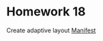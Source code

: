 # Homework 18

Create adaptive layout <a href="https://www.figma.com/file/f3X5ajFcnPKOvwHXfZzuUZ/RWD">Manifest</a>
